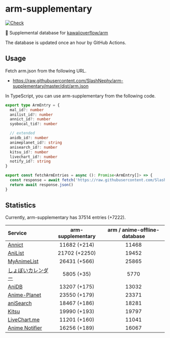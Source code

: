 # arm-supplementary

[![Check](https://github.com/SlashNephy/arm-supplementary/actions/workflows/check-node.yml/badge.svg)](https://github.com/SlashNephy/arm-supplementary/actions/workflows/check-node.yml)

💊 Supplemental database for [kawaiioverflow/arm](https://github.com/kawaiioverflow/arm)

The database is updated once an hour by GitHub Actions.

## Usage

Fetch arm.json from the following URL.

- https://raw.githubusercontent.com/SlashNephy/arm-supplementary/master/dist/arm.json

In TypeScript, you can use arm-supplementary from the following code.

```TypeScript
export type ArmEntry = {
  mal_id?: number
  anilist_id?: number
  annict_id?: number
  syobocal_tid?: number

  // extended
  anidb_id?: number
  animeplanet_id?: string
  anisearch_id?: number
  kitsu_id?: number
  livechart_id?: number
  notify_id?: string
}

export const fetchArmEntries = async (): Promise<ArmEntry[]> => {
  const response = await fetch('https://raw.githubusercontent.com/SlashNephy/arm-supplementary/master/dist/arm.json')
  return await response.json()
}
```

## Statistics

Currently, arm-supplementary has 37514 entries (+7222).

| Service                                     | arm-supplementary | arm / anime-offline-database |
| :------------------------------------------ | :---------------: | :--------------------------: |
| [Annict](https://annict.com)                |   11682 (+214)    |            11468             |
| [AniList](https://anilist.co)               |   21702 (+2250)   |            19452             |
| [MyAnimeList](https://myanimelist.net)      |   26431 (+566)    |            25865             |
| [しょぼいカレンダー](https://cal.syoboi.jp) |    5805 (+35)     |             5770             |
| [AniDB](https://anidb.net)                  |   13207 (+175)    |            13032             |
| [Anime-Planet](https://anime-planet.com)    |   23550 (+179)    |            23371             |
| [aniSearch](https://anisearch.com)          |   18467 (+186)    |            18281             |
| [Kitsu](https://kitsu.io)                   |   19990 (+193)    |            19797             |
| [LiveChart.me](https://livechart.me)        |   11201 (+160)    |            11041             |
| [Anime Notifier](https://notify.moe)        |   16256 (+189)    |            16067             |
